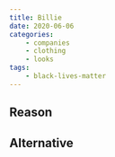 ```yaml
---
title: Billie
date: 2020-06-06
categories:
    - companies
    - clothing
    - looks
tags:
    - black-lives-matter
---
```


## Reason


## Alternative


